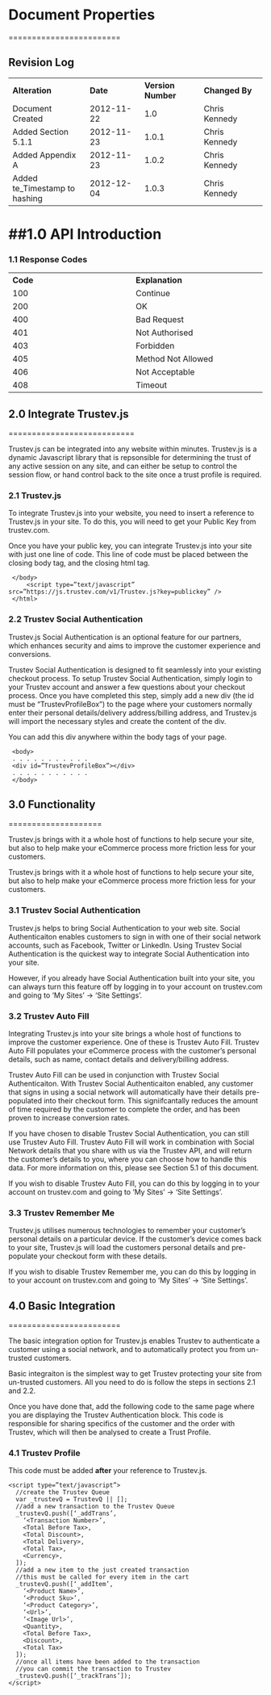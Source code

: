 # Document Properties
========================

## Revision Log

<table> 
 <tr><th width=308 align=left>   Alteration         </th><th width=308 align=left>   Date        </th><th width=308 align=left>   Version Number  </th><th width=308 align=left> Changed By    </th></tr>
 <tr><td>                        Document Created              </td><td>             2012-11-22  </td><td>                        1.0             </td><td>                      Chris Kennedy </td></tr>
 <tr><td>                        Added Section 5.1.1           </td><td>             2012-11-23  </td><td>                        1.0.1           </td><td>                      Chris Kennedy </td></tr>
 <tr><td>                        Added Appendix A              </td><td>             2012-11-23  </td><td>                        1.0.2           </td><td>                      Chris Kennedy </td></tr>
 <tr><td>                        Added te_Timestamp to hashing </td><td>             2012-12-04  </td><td>                        1.0.3           </td><td>                      Chris Kennedy </td></tr>
</table>


##1.0 API Introduction
======================
 
### 1.1 Response Codes


<table> 
 <tr><th width=308 align=left>    Code   </th><th width=308 align=left>  Explanation    </th></tr>
 <tr><td>                        100    </td><td>                  Continue            </td></tr>
 <tr><td>                        200    </td><td>                  OK                  </td></tr>
 <tr><td>                        400    </td><td>                  Bad Request         </td></tr>
 <tr><td>                        401    </td><td>                  Not Authorised      </td></tr>
 <tr><td>                        403    </td><td>                  Forbidden           </td></tr>
 <tr><td>                        405    </td><td>                  Method Not Allowed  </td></tr>
 <tr><td>                        406    </td><td>                  Not Acceptable      </td></tr>
 <tr><td>                        408    </td><td>                  Timeout             </td></tr>
</table>


## 2.0 Integrate Trustev.js
===========================

Trustev.js can be integrated into any website within minutes. Trustev.js is a dynamic Javascript library that is repsonsible for determining the trust of any active session on any site, and can either be setup to control the session flow, or hand control back to the site once a trust profile is required.

### 2.1 Trustev.js

To integrate Trustev.js into your website, you need to insert a reference to Trustev.js in your site. To do this, you will need to get your Public Key from trustev.com.

Once you have your public key, you can integrate Trustev.js into your site with just one line of code. This line of code must be placed between the closing body tag, and the closing html tag.


     </body>
         <script type=”text/javascript” src=”https://js.trustev.com/v1/Trustev.js?key=publickey” />
     </html>

### 2.2 Trustev Social Authentication

Trustev.js Social Authentication is an optional feature for our partners, which enhances security and aims to improve the customer experience and conversions.

Trustev Social Authentication is designed to fit seamlessly into your existing checkout process. To setup Trustev Social Authentication, simply login to your Trustev account and answer a few questions about your checkout process. Once you have completed this step, simply add a new div (the id must be “TrustevProfileBox”) to the page where your customers normally enter their personal details/delivery address/billing address, and Trustev.js will import the necessary styles and create the content of the div. 

You can add this div anywhere within the body tags of your page.

     <body>
     . . . . . . . . . . . 
     <div id=”TrustevProfileBox”></div>
     . . . . . . . . . . .
     </body>
     
## 3.0 Functionality
====================

Trustev.js brings with it a whole host of functions to help secure your site, but also to help make your eCommerce process more friction less for your customers.

Trustev.js brings with it a whole host of functions to help secure your site, but also to help make your eCommerce process more friction less for your customers.

### 3.1 Trustev Social Authentication

Trustev.js helps to bring Social Authentication to your web site. Social Authenticaiton enables customers to sign in with one of their social network accounts, such as Facebook, Twitter or LinkedIn. Using Trustev Social Authentication is the quickest way to integrate Social Authentication into your site.

However, if you already have Social Authentication built into your site, you can always turn this feature off by logging in to your account on trustev.com and going to ‘My Sites’ -> ‘Site Settings’.

### 3.2 Trustev Auto Fill

Integrating Trustev.js into your site brings a whole host of functions to improve the customer experience. One of these is Trustev Auto Fill. Trustev Auto Fill populates your eCommerce process with the customer’s personal details, such as name, contact details and delivery/billing address.

Trustev Auto Fill can be used in conjunction with Trustev Social Authenticaiton. With Trustev Social Authenticaiton enabled, any customer that signs in using a social network will automatically have their details pre-populated into their checkout form. This signiifcantally reduces the amount of time required by the customer to complete the order, and has been proven to increase conversion rates.

If you have chosen to disable Trustev Social Authentication, you can still use Trustev Auto Fill. Trustev Auto Fill will work in combination with Social Network details that you share with us via the Trustev API, and will return the customer’s details to you, where you can choose how to handle this data. For more information on this, please see Section 5.1 of this document.

If you wish to disable Trustev Auto Fill, you can do this by logging in to your account on trustev.com and going to ‘My Sites’ -> ‘Site Settings’.

### 3.3 Trustev Remember Me

Trustev.js utilises numerous technologies to remember your customer’s personal details on a particular device. If the customer’s device comes back to your site, Trustev.js will load the customers personal details and pre-populate your checkout form with these details.

If you wish to disable Trustev Remember me, you can do this by logging in to your account on trustev.com and going to ‘My Sites’ -> ‘Site Settings’.

## 4.0 Basic Integration
========================

The basic integration option for Trustev.js enables Trustev to authenticate a customer using a social network, and to automatically protect you from un-trusted customers.

Basic integraiton is the simplest way to get Trustev protecting your site from un-trusted customers. All you need to do is follow the steps in sections 2.1 and 2.2.

Once you have done that, add the following code to the same page where you are displaying the Trustev Authentication block. This code is responsible for sharing specifics of the customer and the order with Trustev, which will then be analysed to create a Trust Profile.

### 4.1 Trustev Profile

This code must be added <b>after</b> your reference to Trustev.js.

    <script type=”text/javascript”>
      //create the Trustev Queue
      var _trustevQ = TrustevQ || [];
      //add a new transaction to the Trustev Queue
      _trustevQ.push([‘_addTrans’,
        ‘<Transaction Number>’,
        <Total Before Tax>,
        <Total Discount>,
        <Total Delivery>,
        <Total Tax>,
        <Currency>,
      ]);
      //add a new item to the just created transaction
      //this must be called for every item in the cart
      _trustevQ.push([‘_addItem’,
        ‘<Product Name>’,
        ‘<Product Sku>’,
        ‘<Product Category>’,
        ‘<Url>’,
        ‘<Image Url>’,
        <Quantity>,
        <Total Before Tax>,
        <Discount>,
        <Total Tax>
      ]);
      //once all items have been added to the transaction
      //you can commit the transaction to Trustev
      _trustevQ.push([‘_trackTrans’]);
    </script>


